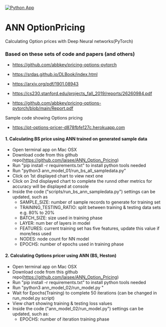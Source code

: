 [![Python App](https://github.com/laisee/ANN_Option_Pricing/actions/workflows/python-app.yml/badge.svg)](https://github.com/laisee/ANN_Option_Pricing/actions/workflows/python-app.yml)

# ANN OptionPricing
Calculating Option prices with Deep Neural networks(PyTorch)

### Based on these sets of code and papers (and others)

* https://github.com/abbkey/pricing-options-pytorch
* https://srdas.github.io/DLBook/index.html

* https://arxiv.org/pdf/1901.08943
* https://cs230.stanford.edu/projects_fall_2019/reports/26260984.pdf
* https://github.com/abbkey/pricing-options-pytorch/blob/main/Report.pdf

Sample code showing Options pricing
* https://pt-options-pricer-d878fbfe127c.herokuapp.com

#### 1. Calculating BS price using ANN trained on generated sample data

 - Open terminal app on Mac OSX
 - Download code from this github repo(https://github.com/laisee/ANN_Option_Pricing)
 - Run "pip install -r requirements.txt" to install python tools needed
 - Run "python3 ann_model_01/run_bs_all_sampledata.py"
 - Click on 1st displayed chart to view next one
 - Click on 2nd displayed chart to complete the runnd other metrics for accuracy will be displayed at console
 - Inside the code ("scripts/run_bs_ann_sampledata.py") settings can be updated, such as 
    - SAMPLE_SIZE: number of sample records to generate for training set
    - TRAINING_TESTING_RATIO: split between training & testing data sets e.g. 80% to 20%
    - BATCH_SIZE: size used in training phase
    - LAYER: num ber of layers in model 
    - FEATURES: current training set has five features, update this value if more/less used 
    - NODES: node count for NN model
    - EPOCHS: number of epochs used in training phase

#### 2. Calculating Options pricer using ANN (BS, Heston)
 - Open terminal app on Mac OSX
 - Download code from this github repo(https://github.com/laisee/ANN_Option_Pricing)
 - Run "pip install -r requirements.txt" to install python tools needed
 - Run "python3 ann_model_02/run_model.py "
 - Wait for Epochs(Training) to complete 50 iterations (can be changed in run_model.py script)
 - View chart showing training & testing loss values
 - Inside the code ("ann_model_02/run_model.py") settings can be updated, such as:
    - EPOCHS: number of iteration training phase
